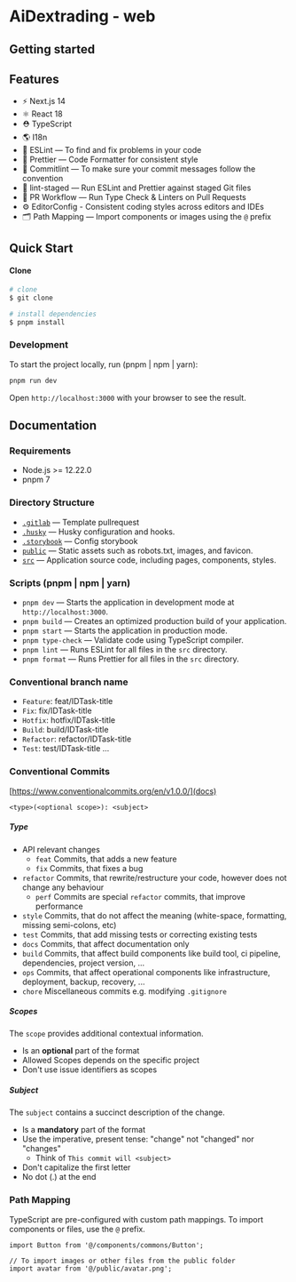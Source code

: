 # AiDextrading - web

## Getting started

## Features

- ⚡️ Next.js 14
- ⚛️ React 18
- ⛑ TypeScript
- 🌎 I18n
- 📏 ESLint — To find and fix problems in your code
- 💖 Prettier — Code Formatter for consistent style
- 🚓 Commitlint — To make sure your commit messages follow the convention
- 🚫 lint-staged — Run ESLint and Prettier against staged Git files
- 👷 PR Workflow — Run Type Check & Linters on Pull Requests
- ⚙️ EditorConfig - Consistent coding styles across editors and IDEs
- 🗂 Path Mapping — Import components or images using the `@` prefix

## Quick Start

#### Clone

```bash
# clone
$ git clone 

# install dependencies
$ pnpm install
```

### Development

To start the project locally, run (pnpm | npm | yarn):

```bash
pnpm run dev
```

Open `http://localhost:3000` with your browser to see the result.

## Documentation

### Requirements

- Node.js >= 12.22.0
- pnpm 7

### Directory Structure

- [`.gitlab`](.gitlab) — Template pullrequest</br>
- [`.husky`](.husky) — Husky configuration and hooks. </br>
- [`.storybook`](.storybook) — Config storybook</br>
- [`public`](./public) — Static assets such as robots.txt, images, and favicon.</br>
- [`src`](./src) — Application source code, including pages, components, styles.

### Scripts (pnpm | npm | yarn)

- `pnpm dev` — Starts the application in development mode at `http://localhost:3000`.
- `pnpm build` — Creates an optimized production build of your application.
- `pnpm start` — Starts the application in production mode.
- `pnpm type-check` — Validate code using TypeScript compiler.
- `pnpm lint` — Runs ESLint for all files in the `src` directory.
- `pnpm format` — Runs Prettier for all files in the `src` directory.

### Conventional branch name

- `Feature`: feat/IDTask-title
- `Fix`: fix/IDTask-title
- `Hotfix`: hotfix/IDTask-title
- `Build`: build/IDTask-title
- `Refactor`: refactor/IDTask-title
- `Test`: test/IDTask-title
  ...

### Conventional Commits

[https://www.conventionalcommits.org/en/v1.0.0/](docs)

```
<type>(<optional scope>): <subject>
```

##### Type

- API relevant changes
  - `feat` Commits, that adds a new feature
  - `fix` Commits, that fixes a bug
- `refactor` Commits, that rewrite/restructure your code, however does not change any behaviour
  - `perf` Commits are special `refactor` commits, that improve performance
- `style` Commits, that do not affect the meaning (white-space, formatting, missing semi-colons, etc)
- `test` Commits, that add missing tests or correcting existing tests
- `docs` Commits, that affect documentation only
- `build` Commits, that affect build components like build tool, ci pipeline, dependencies, project version, ...
- `ops` Commits, that affect operational components like infrastructure, deployment, backup, recovery, ...
- `chore` Miscellaneous commits e.g. modifying `.gitignore`

##### Scopes

The `scope` provides additional contextual information.

- Is an **optional** part of the format
- Allowed Scopes depends on the specific project
- Don't use issue identifiers as scopes

##### Subject

The `subject` contains a succinct description of the change.

- Is a **mandatory** part of the format
- Use the imperative, present tense: "change" not "changed" nor "changes"
  - Think of `This commit will <subject>`
- Don't capitalize the first letter
- No dot (.) at the end

### Path Mapping

TypeScript are pre-configured with custom path mappings. To import components or files, use the `@` prefix.

```tsx
import Button from '@/components/commons/Button';

// To import images or other files from the public folder
import avatar from '@/public/avatar.png';
```
